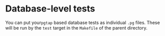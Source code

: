 # Database-level tests

You can put your`pgtap` based database tests as individual `.pg` files. These will be run by the `test` target in the `Makefile` of the parent directory.
